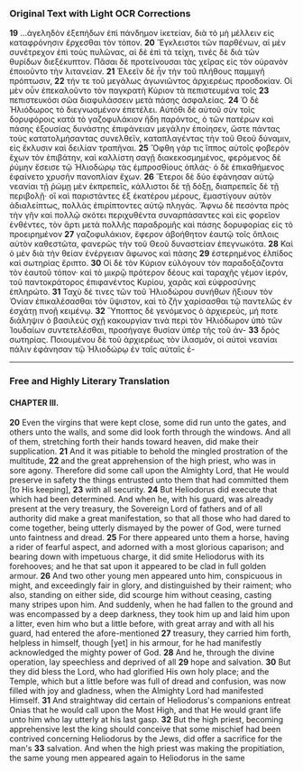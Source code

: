 ### Original Text with Light OCR Corrections

**19** ...ἀγεληδὸν ἐξεπήδων ἐπὶ πάνδημον ἱκετείαν, διὰ τὸ μὴ μέλλειν εἰς καταφρόνησιν ἔρχεσθαι τὸν τόπον.
**20** Ἔγκλειστοι τῶν παρθένων, αἱ μὲν συνέτρεχον ἐπὶ τοὺς πυλῶνας, αἱ δὲ ἐπὶ τὰ τείχη, τινὲς δὲ διὰ τῶν θυρίδων διεξέκυπτον. Πᾶσαι δὲ προτείνουσαι τὰς χεῖρας εἰς τὸν οὐρανὸν ἐποιοῦντο τὴν λιτανείαν.
**21** Ἐλεεῖν δὲ ἦν τὴν τοῦ πλήθους παμμιγῆ πρόπτωσιν,
**22** τήν τε τοῦ μεγάλως ἀγωνιῶντος ἀρχιερέως προσδοκίαν. Οἱ μὲν οὖν ἐπεκαλοῦντο τὸν παγκρατῆ Κύριον τὰ πεπιστευμένα τοῖς
**23** πεπιστευκόσι σῶα διαφυλάσσειν μετὰ πάσης ἀσφαλείας.
**24** Ὁ δὲ Ἡλιόδωρος τὸ διεγνωσμένον ἐπετέλει. Αὐτόθι δὲ αὐτοῦ σὺν τοῖς δορυφόροις κατὰ τὸ γαζοφυλάκιον ἤδη παρόντος, ὁ τῶν πατέρων καὶ πάσης ἐξουσίας δυνάστης ἐπιφάνειαν μεγάλην ἐποίησεν, ὥστε πάντας τοὺς κατατολμήσαντας συνελθεῖν, καταπλαγέντας τὴν τοῦ Θεοῦ δύναμιν, εἰς ἔκλυσιν καὶ δειλίαν τραπῆναι.
**25** Ὄφθη γάρ τις ἵππος αὐτοῖς φοβερὸν ἔχων τὸν ἐπιβάτην, καὶ καλλίστη σαγῇ διακεκοσμημένος, φερόμενος δὲ ῥύμην ἔσεισε τῷ Ἡλιοδώρῳ τὰς ἐμπροσθίους ὁπλάς· ὁ δὲ ἐπικαθήμενος ἐφαίνετο χρυσῆν πανοπλίαν ἔχων.
**26** Ἕτεροι δὲ δύο ἐφάνησαν αὐτῷ νεανίαι τῇ ῥώμῃ μὲν ἐκπρεπεῖς, κάλλιστοι δὲ τῇ δόξῃ, διαπρεπεῖς δὲ τῇ περιβολῇ· οἳ καὶ παριστάντες ἐξ ἑκατέρου μέρους, ἔμαστίγουν αὐτὸν ἀδιαλείπτως, πολλὰς ἐπιρίπτοντες αὐτῷ πληγάς. Ἄφνω δὲ πεσόντα πρὸς τὴν γῆν καὶ πολλῷ σκότει περιχυθέντα συναρπάσαντες καὶ εἰς φορεῖον ἐνθέντες, τὸν ἄρτι μετὰ πολλῆς παραδρομῆς καὶ πάσης δορυφορίας εἰς τὸ προειρημένον
**27** γαζοφυλάκιον, ἔφερον ἀβοήθητον ἑαυτῷ τοῖς ὅπλοις αὐτὸν καθεστῶτα, φανερῶς τὴν τοῦ Θεοῦ δυναστείαν ἐπεγνωκότα.
**28** Καὶ ὁ μὲν διὰ τὴν θείαν ἐνέργειαν ἄφωνος καὶ πάσης
**29** ἐστερημένος ἐλπίδος καὶ σωτηρίας ἔριπτο.
**30** Οἱ δὲ τὸν Κύριον εὐλόγουν τὸν παραδοξάζοντα τὸν ἑαυτοῦ τόπον· καὶ τὸ μικρῷ πρότερον δέους καὶ ταραχῆς γέμον ἱερόν, τοῦ παντοκράτορος ἐπιφανέντος Κυρίου, χαρᾶς καὶ εὐφροσύνης ἐπληρώτο.
**31** Ταχὺ δέ τινες τῶν τοῦ Ἡλιοδώρου συνήθων ἤξιουν τὸν Ὀνίαν ἐπικαλέσασθαι τὸν ὕψιστον, καὶ τὸ ζῆν χαρίσασθαι τῷ παντελῶς ἐν ἐσχάτῃ πνοῇ κειμένῳ.
**32** Ὕποπτος δὲ γενόμενος ὁ ἀρχιερεύς, μή ποτε διάληψιν ὁ βασιλεύς σχῇ κακουργίαν τινὰ περὶ τὸν Ἡλιόδωρον ὑπὸ τῶν Ἰουδαίων συντετελέσθαι, προσήγαγε θυσίαν ὑπὲρ τῆς τοῦ ἀν-
**33** δρὸς σωτηρίας. Ποιουμένου δὲ τοῦ ἀρχιερέως τὸν ἱλασμόν, οἱ αὐτοὶ νεανίαι πάλιν ἐφάνησαν τῷ Ἡλιοδώρῳ ἐν ταῖς αὐταῖς ἐ-

---

### Free and Highly Literary Translation

#### CHAPTER III.

**20** Even the virgins that were kept close, some did run unto the gates, and others unto the walls, and some did look forth through the windows. And all of them, stretching forth their hands toward heaven, did make their supplication.
**21** And it was pitiable to behold the mingled prostration of the multitude,
**22** and the great apprehension of the high priest, who was in sore agony. Therefore did some call upon the Almighty Lord, that He would preserve in safety the things entrusted unto them that had committed them [to His keeping],
**23** with all security.
**24** But Heliodorus did execute that which had been determined. And when he, with his guard, was already present at the very treasury, the Sovereign Lord of fathers and of all authority did make a great manifestation, so that all those who had dared to come together, being utterly dismayed by the power of God, were turned unto faintness and dread.
**25** For there appeared unto them a horse, having a rider of fearful aspect, and adorned with a most glorious caparison; and bearing down with impetuous charge, it did smite Heliodorus with its forehooves; and he that sat upon it appeared to be clad in full golden armour.
**26** And two other young men appeared unto him, conspicuous in might, and exceedingly fair in glory, and distinguished by their raiment; who also, standing on either side, did scourge him without ceasing, casting many stripes upon him. And suddenly, when he had fallen to the ground and was encompassed by a deep darkness, they took him up and laid him upon a litter, even him who but a little before, with great array and with all his guard, had entered the afore-mentioned
**27** treasury, they carried him forth, helpless in himself, though [yet] in his armour, for he had manifestly acknowledged the mighty power of God.
**28** And he, through the divine operation, lay speechless and deprived of all
**29** hope and salvation.
**30** But they did bless the Lord, who had glorified His own holy place; and the Temple, which but a little before was full of dread and confusion, was now filled with joy and gladness, when the Almighty Lord had manifested Himself.
**31** And straightway did certain of Heliodorus's companions entreat Onias that he would call upon the Most High, and that He would grant life unto him who lay utterly at his last gasp.
**32** But the high priest, becoming apprehensive lest the king should conceive that some mischief had been contrived concerning Heliodorus by the Jews, did offer a sacrifice for the man's
**33** salvation. And when the high priest was making the propitiation, the same young men appeared again to Heliodorus in the same